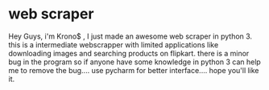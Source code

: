 # web scraper
Hey Guys, i'm Krono$ , I just made an awesome web scraper in python 3. 
this is a intermediate webscrapper with limited applications like
downloading images and searching products on flipkart.
there is a minor bug in the program so if anyone have some knowledge in python 3
can help me to remove the bug....
use pycharm for better interface....
hope you'll like it.
